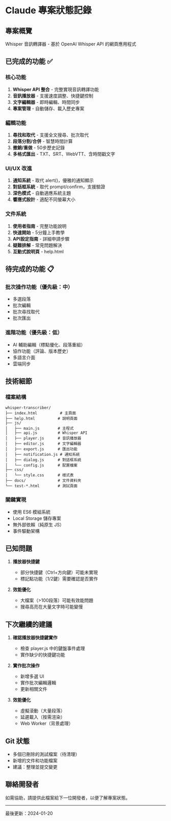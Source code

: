 # Claude 專案狀態記錄

## 專案概覽
Whisper 音訊轉譯器 - 基於 OpenAI Whisper API 的網頁應用程式

## 已完成的功能 ✅

### 核心功能
1. **Whisper API 整合** - 完整實現音訊轉譯功能
2. **音訊播放器** - 支援速度調整、快捷鍵控制
3. **文字編輯器** - 即時編輯、時間同步
4. **專案管理** - 自動儲存、載入歷史專案

### 編輯功能
1. **尋找和取代** - 支援全文搜尋、批次取代
2. **段落分割/合併** - 智慧時間計算
3. **撤銷/重做** - 50步歷史記錄
4. **多格式匯出** - TXT、SRT、WebVTT、含時間戳文字

### UI/UX 改進
1. **通知系統** - 取代 alert()，優雅的通知顯示
2. **對話框系統** - 取代 prompt/confirm，支援驗證
3. **深色模式** - 自動適應系統主題
4. **響應式設計** - 適配不同螢幕大小

### 文件系統
1. **使用者指南** - 完整功能說明
2. **快速開始** - 5分鐘上手教學
3. **API設定指南** - 詳細申請步驟
4. **疑難排解** - 常見問題解決
5. **互動式說明頁** - help.html

## 待完成的功能 📋

### 批次操作功能（優先級：中）
- 多選段落
- 批次編輯
- 批次尋找取代
- 批次匯出

### 進階功能（優先級：低）
- AI 輔助編輯（標點優化、段落重組）
- 協作功能（評論、版本歷史）
- 多語言介面
- 雲端同步

## 技術細節

### 檔案結構
```
whisper-transcriber/
├── index.html          # 主頁面
├── help.html          # 說明頁面
├── js/
│   ├── main.js        # 主程式
│   ├── api.js         # Whisper API
│   ├── player.js      # 音訊播放器
│   ├── editor.js      # 文字編輯器
│   ├── export.js      # 匯出功能
│   ├── notification.js # 通知系統
│   ├── dialog.js      # 對話框系統
│   └── config.js      # 配置檔案
├── css/
│   └── style.css      # 樣式表
├── docs/              # 文件資料夾
└── test-*.html        # 測試頁面
```

### 關鍵實現
- 使用 ES6 模組系統
- Local Storage 儲存專案
- 無外部依賴（純原生 JS）
- 事件驅動架構

## 已知問題

1. **播放器快捷鍵**
   - 部分快捷鍵（Ctrl+方向鍵）可能未實現
   - 標記點功能（1/2鍵）需要確認是否實作

2. **效能優化**
   - 大檔案（>100段落）可能有效能問題
   - 搜尋高亮在大量文字時可能變慢

## 下次繼續的建議

1. **確認播放器快捷鍵實作**
   - 檢查 player.js 中的鍵盤事件處理
   - 實作缺少的快捷鍵功能

2. **實作批次操作**
   - 新增多選 UI
   - 實作批次編輯邏輯
   - 更新相關文件

3. **效能優化**
   - 虛擬滾動（大量段落）
   - 延遲載入（按需渲染）
   - Web Worker（背景處理）

## Git 狀態
- 多個已刪除的測試檔案（待清理）
- 新增的文件和功能檔案
- 建議：整理並提交變更

## 聯絡開發者
如需協助，請提供此檔案給下一位開發者，以便了解專案狀態。

---
最後更新：2024-01-20